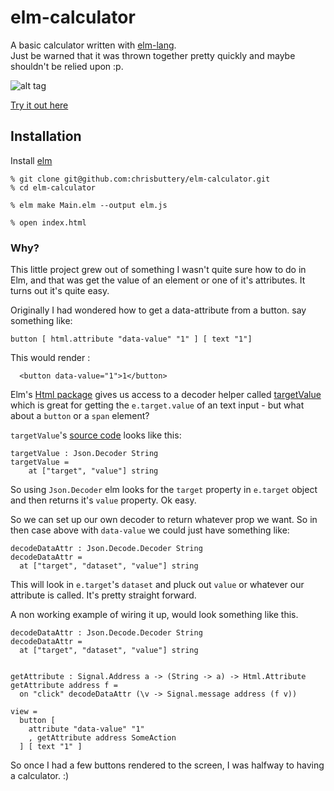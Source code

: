 # elm-calculator

A basic calculator written with [elm-lang](http://elm-lang.org/ "elm-lang").  
Just be warned that it was thrown together pretty quickly and maybe shouldn't be relied upon :p.

![alt tag](https://github.com/chrisbuttery/elm-calculator/blob/master/Elm-Calculator.png)

[ Try it out here ](http://chrisbuttery.github.io/elm-calculator/)

## Installation

Install [ elm ](http://elm-lang.org/install)

```
% git clone git@github.com:chrisbuttery/elm-calculator.git
% cd elm-calculator

% elm make Main.elm --output elm.js

% open index.html
```


### Why?

This little project grew out of something I wasn't quite sure how to do in Elm, and that was get the value of an element or one of it's attributes. It turns out it's quite easy.

Originally I had wondered how to get a data-attribute from a button. say something like:

```
button [ html.attribute "data-value" "1" ] [ text "1"]
```
This would render :

```
  <button data-value="1">1</button>
```

Elm's [Html package](http://package.elm-lang.org/packages/evancz/elm-html/4.0.2) gives us access to a decoder helper called [targetValue](http://package.elm-lang.org/packages/evancz/elm-html/4.0.2/Html-Events#targetValue) which is great for getting the `e.target.value` of an text input - but what about a `button` or a `span` element?

`targetValue`'s [source code](https://github.com/evancz/elm-html/blob/4.0.2/src/Html/Events.elm#L100) looks like this:

```
targetValue : Json.Decoder String
targetValue =
    at ["target", "value"] string
```

So using `Json.Decoder` elm looks for the `target` property in `e.target` object and then returns it's `value` property. Ok easy.

So we can set up our own decoder to return whatever prop we want. So in then case above with `data-value` we could just have something like:

```
decodeDataAttr : Json.Decode.Decoder String
decodeDataAttr =
  at ["target", "dataset", "value"] string
```

This will look in `e.target`'s `dataset` and pluck out `value` or whatever our attribute is called. It's pretty straight forward.

A non working example of wiring it up, would look something like this.

```
decodeDataAttr : Json.Decode.Decoder String
decodeDataAttr =
  at ["target", "dataset", "value"] string


getAttribute : Signal.Address a -> (String -> a) -> Html.Attribute
getAttribute address f =
  on "click" decodeDataAttr (\v -> Signal.message address (f v))

view =
  button [
    attribute "data-value" "1"
    , getAttribute address SomeAction
  ] [ text "1" ]

```

So once I had a few buttons rendered to the screen, I was halfway to having a calculator. :)
